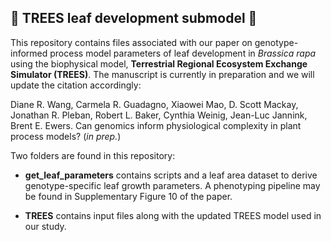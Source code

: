 :leaves: TREES leaf development submodel :leaves:
-------------
This repository contains files associated with our paper on genotype-informed process model parameters of leaf development in *Brassica rapa* using the biophysical model, **Terrestrial Regional Ecosystem Exchange Simulator (TREES)**. The manuscript is currently in preparation and we will update the citation accordingly:

Diane R. Wang, Carmela R. Guadagno, Xiaowei Mao, D. Scott Mackay, Jonathan R. Pleban, Robert L. Baker, Cynthia Weinig, Jean-Luc Jannink, Brent E. Ewers. Can genomics inform physiological complexity in plant process models? (*in prep.*)


Two folders are found in this repository:

*   **get_leaf_parameters** contains scripts and a leaf area dataset to derive genotype-specific leaf growth parameters. A phenotyping pipeline may be found in Supplementary Figure 10 of the paper. 

*   **TREES** contains input files along with the updated TREES model used in our study. 
